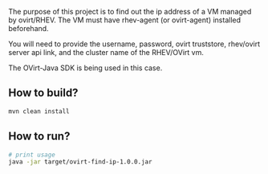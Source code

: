The purpose of this project is to find out the ip address of a VM managed by
ovirt/RHEV. The VM must have rhev-agent (or ovirt-agent) installed
beforehand.

You will need to provide the username, password, ovirt truststore,
rhev/ovirt server api link, and the cluster name of the RHEV/OVirt vm.

The OVirt-Java SDK is being used in this case.


## How to build?
```bash
mvn clean install
```

## How to run?
```bash
# print usage
java -jar target/ovirt-find-ip-1.0.0.jar
```
